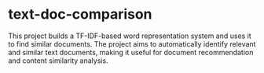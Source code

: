 # text-doc-comparison
This project builds a TF-IDF-based word representation system and uses it to find similar documents. The project aims to automatically identify relevant and similar text documents, making it useful for document recommendation and content similarity analysis.
